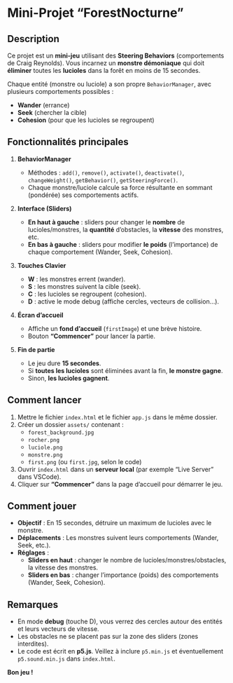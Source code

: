 # Mini-Projet “ForestNocturne”

## Description
Ce projet est un **mini-jeu** utilisant des **Steering Behaviors** (comportements de Craig Reynolds). Vous incarnez un **monstre démoniaque** qui doit **éliminer** toutes les **lucioles** dans la forêt en moins de 15 secondes.

Chaque entité (monstre ou luciole) a son propre `BehaviorManager`, avec plusieurs comportements possibles :

- **Wander** (errance)  
- **Seek** (chercher la cible)  
- **Cohesion** (pour que les lucioles se regroupent)

## Fonctionnalités principales
1. **BehaviorManager**  
   - Méthodes : `add()`, `remove()`, `activate()`, `deactivate()`, `changeWeight()`, `getBehavior()`, `getSteeringForce()`.  
   - Chaque monstre/luciole calcule sa force résultante en sommant (pondérée) ses comportements actifs.

2. **Interface (Sliders)**  
   - **En haut à gauche** : sliders pour changer le **nombre** de lucioles/monstres, la **quantité** d’obstacles, la **vitesse** des monstres, etc.  
   - **En bas à gauche** : sliders pour modifier **le poids** (l’importance) de chaque comportement (Wander, Seek, Cohesion).

3. **Touches Clavier**  
   - **W** : les monstres errent (wander).  
   - **S** : les monstres suivent la cible (seek).  
   - **C** : les lucioles se regroupent (cohesion).  
   - **D** : active le mode debug (affiche cercles, vecteurs de collision…).

4. **Écran d’accueil**  
   - Affiche un **fond d’accueil** (`firstImage`) et une brève histoire.  
   - Bouton **“Commencer”** pour lancer la partie.

5. **Fin de partie**  
   - Le jeu dure **15 secondes**.  
   - Si **toutes les lucioles** sont éliminées avant la fin, **le monstre gagne**.  
   - Sinon, **les lucioles gagnent**.

## Comment lancer
1. Mettre le fichier `index.html` et le fichier `app.js` dans le même dossier.  
2. Créer un dossier `assets/` contenant :
   - `forest_background.jpg`  
   - `rocher.png`  
   - `luciole.png`  
   - `monstre.png`  
   - `first.png` (ou `first.jpg`, selon le code)  
3. Ouvrir `index.html` dans un **serveur local** (par exemple “Live Server” dans VSCode).  
4. Cliquer sur **“Commencer”** dans la page d’accueil pour démarrer le jeu.

## Comment jouer
- **Objectif** : En 15 secondes, détruire un maximum de lucioles avec le monstre.  
- **Déplacements** : Les monstres suivent leurs comportements (Wander, Seek, etc.).  
- **Réglages** :
  - **Sliders en haut** : changer le nombre de lucioles/monstres/obstacles, la vitesse des monstres.  
  - **Sliders en bas** : changer l’importance (poids) des comportements (Wander, Seek, Cohesion).

## Remarques
- En mode **debug** (touche D), vous verrez des cercles autour des entités et leurs vecteurs de vitesse.  
- Les obstacles ne se placent pas sur la zone des sliders (zones interdites).  
- Le code est écrit en **p5.js**. Veillez à inclure `p5.min.js` et éventuellement `p5.sound.min.js` dans `index.html`.

**Bon jeu !**
